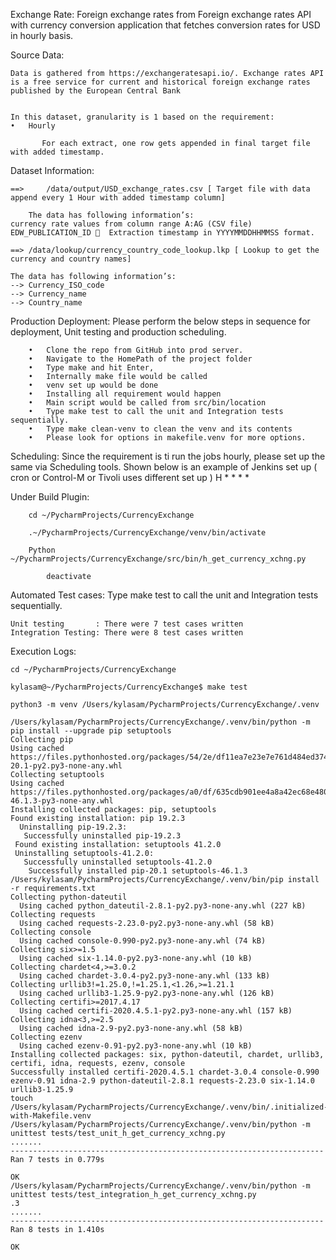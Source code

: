 Exchange Rate:
	 Foreign exchange rates from Foreign exchange rates API
	with currency conversion application that fetches conversion rates for USD in hourly basis.
	
	
Source Data:
	
	Data is gathered from https://exchangeratesapi.io/. Exchange rates API is a free service for current and historical foreign exchange rates published by the European Central Bank
	
	
	In this dataset, granularity is 1 based on the requirement:
	•	Hourly
	
	       For each extract, one row gets appended in final target file with added timestamp.

Dataset Information:

	==> 	/data/output/USD_exchange_rates.csv [ Target file with data append every 1 Hour with added timestamp column]

        The data has following information’s:
	currency rate values from column range A:AG (CSV file)
	EDW_PUBLICATION_ID   Extraction timestamp in YYYYMMDDHHMMSS format.               

	==>	/data/lookup/currency_country_code_lookup.lkp [ Lookup to get the currency and country names]

	The data has following information’s:
	-->	Currency_ISO_code
	-->	Currency_name     
	-->	Country_name

Production Deployment:
			Please perform the below steps in sequence for deployment, Unit testing and production scheduling.
		
		•	Clone the repo from GitHub into prod server.
		•	Navigate to the HomePath of the project folder
		•	Type make and hit Enter,
		•	Internally make file would be called
		•	venv set up would be done
		•	Installing all requirement would happen
		•	Main script would be called from src/bin/location
		•	Type make test to call the unit and Integration tests sequentially.
		•	Type make clean-venv to clean the venv and its contents
		•	Please look for options in makefile.venv for more options.
	
Scheduling:
	  Since the requirement is ti run the jobs hourly, please set up the same via Scheduling tools. Shown below is an example of Jenkins set up ( cron or Control-M or Tivoli uses different set up )
	 H * * * *
	
Under Build Plugin:
	        
		cd ~/PycharmProjects/CurrencyExchange
	        
		.~/PycharmProjects/CurrencyExchange/venv/bin/activate
	        
		Python ~/PycharmProjects/CurrencyExchange/src/bin/h_get_currency_xchng.py
		
	        deactivate
	
Automated Test cases:
	     Type make test to call the unit and Integration tests sequentially.
	
	Unit testing       : There were 7 test cases written
	Integration Testing: There were 8 test cases written



Execution Logs:

	cd ~/PycharmProjects/CurrencyExchange
        
	kylasam@~/PycharmProjects/CurrencyExchange$ make test

	python3 -m venv /Users/kylasam/PycharmProjects/CurrencyExchange/.venv

	/Users/kylasam/PycharmProjects/CurrencyExchange/.venv/bin/python -m pip install --upgrade pip setuptools
	Collecting pip
  	Using cached https://files.pythonhosted.org/packages/54/2e/df11ea7e23e7e761d484ed3740285a34e38548cf2bad2bed3dd5768ec8b9/pip-20.1-py2.py3-none-any.whl
	Collecting setuptools
  	Using cached https://files.pythonhosted.org/packages/a0/df/635cdb901ee4a8a42ec68e480c49f85f4c59e8816effbf57d9e6ee8b3588/setuptools-46.1.3-py3-none-any.whl
	Installing collected packages: pip, setuptools
  	Found existing installation: pip 19.2.3
  	  Uninstalling pip-19.2.3:
   	   Successfully uninstalled pip-19.2.3
 	 Found existing installation: setuptools 41.2.0
   	 Uninstalling setuptools-41.2.0:
   	   Successfully uninstalled setuptools-41.2.0
		Successfully installed pip-20.1 setuptools-46.1.3
	/Users/kylasam/PycharmProjects/CurrencyExchange/.venv/bin/pip install -r requirements.txt
	Collecting python-dateutil
	  Using cached python_dateutil-2.8.1-py2.py3-none-any.whl (227 kB)
	Collecting requests
	  Using cached requests-2.23.0-py2.py3-none-any.whl (58 kB)
	Collecting console
	  Using cached console-0.990-py2.py3-none-any.whl (74 kB)
	Collecting six>=1.5
	  Using cached six-1.14.0-py2.py3-none-any.whl (10 kB)
	Collecting chardet<4,>=3.0.2
	  Using cached chardet-3.0.4-py2.py3-none-any.whl (133 kB)
	Collecting urllib3!=1.25.0,!=1.25.1,<1.26,>=1.21.1
	  Using cached urllib3-1.25.9-py2.py3-none-any.whl (126 kB)
	Collecting certifi>=2017.4.17
	  Using cached certifi-2020.4.5.1-py2.py3-none-any.whl (157 kB)
	Collecting idna<3,>=2.5
	  Using cached idna-2.9-py2.py3-none-any.whl (58 kB)
	Collecting ezenv
	  Using cached ezenv-0.91-py2.py3-none-any.whl (10 kB)
	Installing collected packages: six, python-dateutil, chardet, urllib3, certifi, idna, requests, ezenv, console
	Successfully installed certifi-2020.4.5.1 chardet-3.0.4 console-0.990 ezenv-0.91 idna-2.9 python-dateutil-2.8.1 requests-2.23.0 six-1.14.0 urllib3-1.25.9
	touch /Users/kylasam/PycharmProjects/CurrencyExchange/.venv/bin/.initialized-with-Makefile.venv
	/Users/kylasam/PycharmProjects/CurrencyExchange/.venv/bin/python -m unittest tests/test_unit_h_get_currency_xchng.py
	.......
	----------------------------------------------------------------------
	Ran 7 tests in 0.779s
	
	OK
	/Users/kylasam/PycharmProjects/CurrencyExchange/.venv/bin/python -m unittest tests/test_integration_h_get_currency_xchng.py
	.3
	.......
	----------------------------------------------------------------------
	Ran 8 tests in 1.410s
	
	OK
